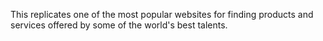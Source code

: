 This replicates one of the most popular websites for finding products and services offered by some of the world's best talents.

